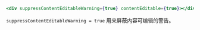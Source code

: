 ```jsx
<div suppressContentEditableWarning={true} contentEditable={true}></div>
```

`suppressContentEditableWarning = true` 用来屏蔽内容可编辑的警告。

